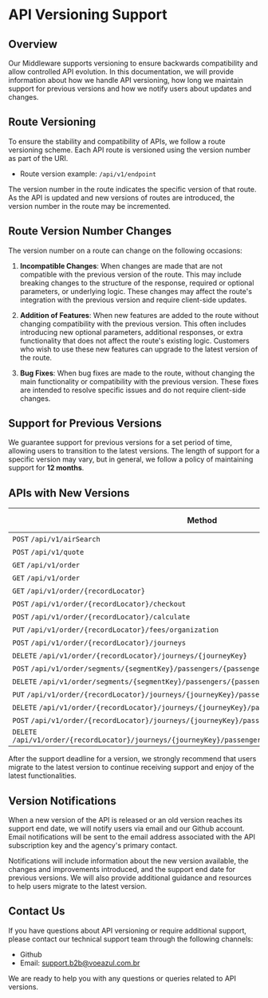 # API Versioning Support

## Overview
Our Middleware supports versioning to ensure backwards compatibility and allow controlled API evolution. In this documentation, we will provide information about how we handle API versioning, how long we maintain support for previous versions and how we notify users about updates and changes.

## Route Versioning
To ensure the stability and compatibility of APIs, we follow a route versioning scheme. Each API route is versioned using the version number as part of the URI.

- Route version example: `/api/v1/endpoint`

The version number in the route indicates the specific version of that route. As the API is updated and new versions of routes are introduced, the version number in the route may be incremented.

## Route Version Number Changes
The version number on a route can change on the following occasions:

1. **Incompatible Changes**: When changes are made that are not compatible with the previous version of the route. This may include breaking changes to the structure of the response, required or optional parameters, or underlying logic. These changes may affect the route's integration with the previous version and require client-side updates.

2. **Addition of Features**: When new features are added to the route without changing compatibility with the previous version. This often includes introducing new optional parameters, additional responses, or extra functionality that does not affect the route's existing logic. Customers who wish to use these new features can upgrade to the latest version of the route.

3. **Bug Fixes**: When bug fixes are made to the route, without changing the main functionality or compatibility with the previous version. These fixes are intended to resolve specific issues and do not require client-side changes.

## Support for Previous Versions
We guarantee support for previous versions for a set period of time, allowing users to transition to the latest versions. The length of support for a specific version may vary, but in general, we follow a policy of maintaining support for __12 months__.

## APIs with New Versions
|Method                                                                                                    |API                              |Version |Support Deadline         |
|----------------------------------------------------------------------------------------------------------|---------------------------------|--------|-------------------------|
|`POST` `/api/v1/airSearch`                                                                                |Sales.B2B.Shopping.Api           | 1.0    | 25/04/2025              |
|`POST` `/api/v1/quote`                                                                                    |Sales.B2B.Shopping.Api           | 1.0    | 25/04/2025              |
|`GET` `/api/v1/order`                                                                                     |Sales.B2B.Order.Api              | 1.0    | 25/04/2025              |
|`GET` `/api/v1/order`                                                                                     |Sales.B2B.Order.Management.Api   | 1.0    | 21/05/2025              |
|`GET` `/api/v1/order/{recordLocator}`                                                                     |Sales.B2B.Order.Management.Api   | 1.0    | 21/05/2025              |
|`POST` `/api/v1/order/{recordLocator}/checkout`                                                           |Sales.B2B.Order.Management.Api   | 1.0    | 21/05/2025              |
|`POST` `/api/v1/order/{recordLocator}/calculate`                                                          |Sales.B2B.Order.Management.Api   | 1.0    | 21/05/2025              |
|`PUT` `/api/v1/order/{recordLocator}/fees/organization`                                                   |Sales.B2B.Order.Management.Api   | 1.0    | 21/05/2025              |
|`POST` `/api/v1/order/{recordLocator}/journeys`                                                           |Sales.B2B.Order.Management.Api   | 1.0    | 21/05/2025              |
|`DELETE` `/api/v1/order/{recordLocator}/journeys/{journeyKey}`                                            |Sales.B2B.Order.Management.Api   | 1.0    | 21/05/2025              |
|`POST` `/api/v1/order/segments/{segmentKey}/passengers/{passengerKey}/seats/{unitKey}`                    |Sales.B2B.Order.Seats.Api        | 1.0    | 21/05/2025              |
|`DELETE` `/api/v1/order/segments/{segmentKey}/passengers/{passengerKey}/seats/{unitKey}`                  |Sales.B2B.Order.Seats.Api        | 1.0    | 21/05/2025              |
|`PUT` `/api/v1/order/{recordLocator}/journeys/{journeyKey}/passengers/{passengerKey}/baggage`             |Sales.B2B.Order.Services.Api     | 1.0    | 21/05/2025              |
|`DELETE` `/api/v1/order/{recordLocator}/journeys/{journeyKey}/passengers/{passengerKey}/baggage`          |Sales.B2B.Order.Services.Api     | 1.0    | 21/05/2025              |
|`POST` `/api/v1/order/{recordLocator}/journeys/{journeyKey}/passengers/{passengerKey}/services`           |Sales.B2B.Order.Services.Api     | 1.0    | 21/05/2025              |
|`DELETE` `/api/v1/order/{recordLocator}/journeys/{journeyKey}/passengers/{passengerKey}/services/{code}`  |Sales.B2B.Order.Services.Api     | 1.0    | 21/05/2025              |

After the support deadline for a version, we strongly recommend that users migrate to the latest version to continue receiving support and enjoy of the latest functionalities.

## Version Notifications
When a new version of the API is released or an old version reaches its support end date, we will notify users via email and our Github account. Email notifications will be sent to the email address associated with the API subscription key and the agency's primary contact.

Notifications will include information about the new version available, the changes and improvements introduced, and the support end date for previous versions. We will also provide additional guidance and resources to help users migrate to the latest version.

## Contact Us
If you have questions about API versioning or require additional support, please contact our technical support team through the following channels:

- Github
- Email: support.b2b@voeazul.com.br

We are ready to help you with any questions or queries related to API versions.
